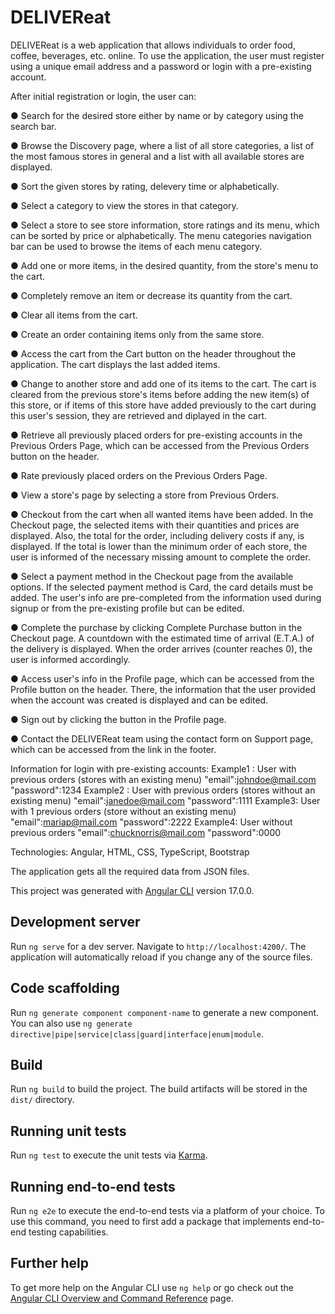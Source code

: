 # DELIVEReat

DELIVEReat is a web application that allows individuals to order food, coffee, beverages, etc. online. To use the application, the user must register using a unique email address and a password or login with a pre-existing account.

After initial registration or login, the user can:

● Search for the desired store either by name or by category using the search bar.

● Browse the Discovery page, where a list of all store categories, a list of the most famous stores in general and a list with all available stores are displayed.

● Sort the given stores by rating, delevery time or alphabetically.

● Select a category to view the stores in that category.

● Select a store to see store information, store ratings and its menu, which can be sorted by price or alphabetically. The menu categories navigation bar can be used to browse the items of each menu category.

● Add one or more items, in the desired quantity, from the store's menu to the cart.

● Completely remove an item or decrease its quantity from the cart.

● Clear all items from the cart.

● Create an order containing items only from the same store.

● Access the cart from the Cart button on the header throughout the application. The cart displays the last added items.

● Change to another store and add one of its items to the cart. The cart is cleared from the previous store's items before adding the new item(s) of this store, or if items of this store have added previously to the cart during this user's session, they are retrieved and diplayed in the cart.

● Retrieve all previously placed orders for pre-existing accounts in the Previous Orders Page, which can be accessed from the Previous Orders button on the header.

● Rate previously placed orders on the Previous Orders Page.

● View a store's page by selecting a store from Previous Orders.

● Checkout from the cart when all wanted items have been added. In the Checkout page, the selected items with their quantities and prices are displayed. Also, the total for the order, including delivery costs if any, is displayed. If the total is lower than the minimum order of each store, the user is informed of the necessary missing amount to complete the order.

● Select a payment method in the Checkout page from the available options. If the selected payment method is Card, the card details must be added. The user's info are pre-completed from the information used during signup or from the pre-existing profile but can be edited.

● Complete the purchase by clicking Complete Purchase button in the Checkout page. A countdown with the  estimated time of arrival (E.T.A.) of the delivery is displayed. When the order arrives (counter reaches 0), the user is informed accordingly.

● Access user's info in the Profile page, which can be accessed from the Profile button on the header. There, the information that the user provided when the account was created is displayed and can be edited. 

● Sign out by clicking the button in the Profile page.

● Contact the DELIVEReat team using the contact form on Support page, which can be accessed from the link in the footer.


Information for login with pre-existing accounts:
Example1 : User with previous orders (stores with an existing menu)
          "email":johndoe@mail.com
          "password":1234
Example2 : User with previous orders (stores without an existing menu)
          "email":janedoe@mail.com
          "password":1111 
Example3: User with 1 previous orders (store without an existing menu)
          "email":mariap@mail.com
          "password":2222
Example4: User without previous orders
          "email":chucknorris@mail.com
          "password":0000

Technologies: Angular, HTML, CSS, TypeScript, Bootstrap

The application gets all the required data from JSON files.

This project was generated with [Angular CLI](https://github.com/angular/angular-cli) version 17.0.0.

## Development server

Run `ng serve` for a dev server. Navigate to `http://localhost:4200/`. The application will automatically reload if you change any of the source files.

## Code scaffolding

Run `ng generate component component-name` to generate a new component. You can also use `ng generate directive|pipe|service|class|guard|interface|enum|module`.

## Build

Run `ng build` to build the project. The build artifacts will be stored in the `dist/` directory.

## Running unit tests

Run `ng test` to execute the unit tests via [Karma](https://karma-runner.github.io).

## Running end-to-end tests

Run `ng e2e` to execute the end-to-end tests via a platform of your choice. To use this command, you need to first add a package that implements end-to-end testing capabilities.

## Further help

To get more help on the Angular CLI use `ng help` or go check out the [Angular CLI Overview and Command Reference](https://angular.io/cli) page.

